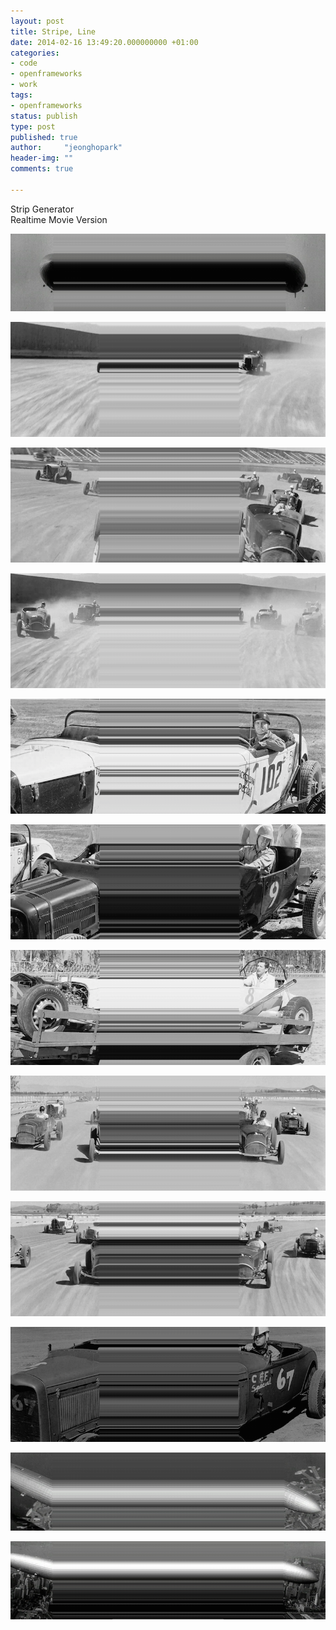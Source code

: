 ```yaml
---
layout: post
title: Stripe, Line
date: 2014-02-16 13:49:20.000000000 +01:00
categories:
- code
- openframeworks
- work
tags:
- openframeworks
status: publish
type: post
published: true
author:     "jeonghopark"
header-img: ""
comments: true

---
```

Strip Generator     
Realtime Movie Version


![/assets/images/ledzep_01.png](/assets/images/ledzep_01.png)

![/assets/images/old_speed_car_01.png](/assets/images/old_speed_car_01.png)

![/assets/images/old_speed_car_02.png](/assets/images/old_speed_car_02.png)

![/assets/images/old_speed_car_03.png](/assets/images/old_speed_car_03.png)

![/assets/images/old_speed_car_04.png](/assets/images/old_speed_car_04.png)

![/assets/images/old_speed_car_08.png](/assets/images/old_speed_car_08.png)

![/assets/images/old_speed_car_09.png](/assets/images/old_speed_car_09.png)

![/assets/images/old_speed_car_07.png](/assets/images/old_speed_car_07.png)

![/assets/images/old_speed_car_05.png](/assets/images/old_speed_car_05.png)

![/assets/images/old_speed_car_06.png](/assets/images/old_speed_car_06.png)

![/assets/images/ledzep_02.png](/assets/images/ledzep_02.png)

![/assets/images/ledzep_03.png](/assets/images/ledzep_03.png)

